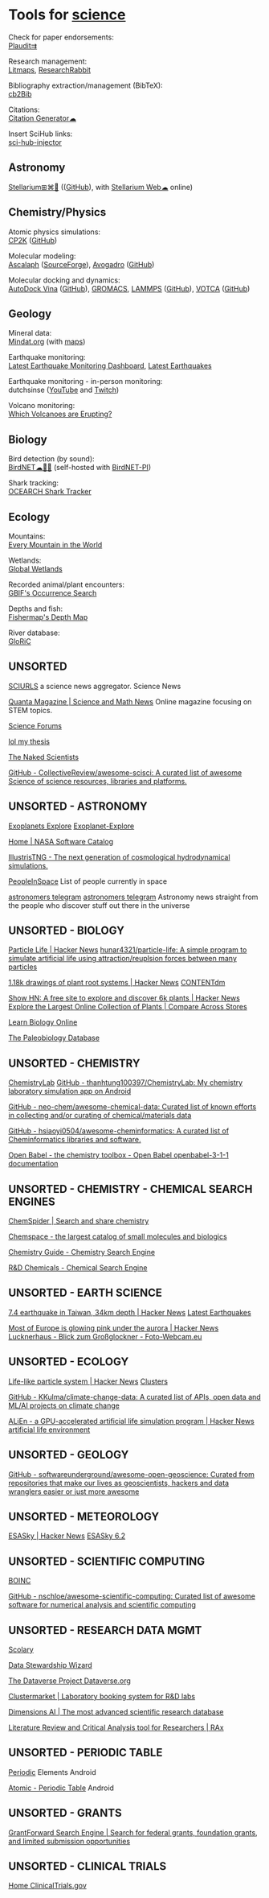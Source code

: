 
# Tools for [science](https://notageni.us/science/)

Check for paper endorsements:  
[Plaudit⇉](https://plaudit.pub/)

Research management:  
[Litmaps](https://www.litmaps.com/),
[ResearchRabbit](https://www.researchrabbit.ai/)

Bibliography extraction/management (BibTeX):  
[cb2Bib](https://www.molspaces.com/cb2bib/)

Citations:  
[Citation Generator☁](https://www.citationgenerator.com/)

Insert SciHub links:  
[sci-hub-injector](https://github.com/justjosias/sci-hub-injector)

## Astronomy

[Stellarium⊞⌘🐧](https://stellarium.org/) (([GitHub](https://github.com/Stellarium/stellarium)), with [Stellarium Web☁](https://stellarium-web.org/) online)

## Chemistry/Physics

Atomic physics simulations:  
[CP2K](https://www.cp2k.org/) ([GitHub](https://github.com/cp2k/cp2k/))

Molecular modeling:  
[Ascalaph](http://www.biomolecular-modeling.com/Ascalaph/) ([SourceForge](https://sourceforge.net/projects/asc-designer/)),
[Avogadro](https://avogadro.cc/) ([GitHub](https://github.com/Avogadro/two.avogadro.cc))

Molecular docking and dynamics:  
[AutoDock Vina](https://vina.scripps.edu/) ([GitHub](https://github.com/ccsb-scripps/AutoDock-Vina)),
[GROMACS](https://www.gromacs.org/),
[LAMMPS](https://www.lammps.org/) ([GitHub](https://github.com/lammps/lammps)),
[VOTCA](https://www.votca.org/) ([GitHub](https://github.com/votca/votca))

## Geology

Mineral data:  
[Mindat.org](https://www.mindat.org/) (with [maps](https://www.mindat.org/countrylist.php))

Earthquake monitoring:  
[Latest Earthquake Monitoring Dashboard](https://www.arcgis.com/apps/dashboards/c8af9c5411814584b460cc87cb7c3780),
[Latest Earthquakes](https://earthquake.usgs.gov/earthquakes/map/)

Earthquake monitoring - in-person monitoring:  
dutchsinse ([YouTube](https://www.youtube.com/user/dutchsinse) and [Twitch](https://www.twitch.tv/dutchsinseofficial))

Volcano monitoring:  
[Which Volcanoes are Erupting?](https://www.volcanodiscovery.com/erupting_volcanoes.html)

## Biology

Bird detection (by sound):  
[BirdNET☁🍎🤖](https://birdnet.cornell.edu/) (self-hosted with [BirdNET-PI](https://www.birdweather.com/birdnetpi))

Shark tracking:  
[OCEARCH Shark Tracker](https://www.ocearch.org/tracker/)

## Ecology

Mountains:  
[Every Mountain in the World](https://everymountainintheworld.com/)

Wetlands:  
[Global Wetlands](https://www2.cifor.org/global-wetlands/)

Recorded animal/plant encounters:  
[GBIF's Occurrence Search](https://www.gbif.org/occurrence/map)

Depths and fish:  
[Fishermap's Depth Map](https://usa.fishermap.org/depth-map/)

River database:  
[GloRiC](https://www.hydrosheds.org/products/gloric)

## UNSORTED

[SCIURLS](https://sciurls.com/)
a science news aggregator.
Science News

[Quanta Magazine | Science and Math News](https://www.quantamagazine.org/)
Online magazine focusing on STEM topics.

[Science Forums](https://www.scienceforums.net/)

[lol my thesis](https://lolmythesis.com/)

[The Naked Scientists](https://www.thenakedscientists.com/)

[GitHub - CollectiveReview/awesome-scisci: A curated list of awesome Science of science resources, libraries and platforms.](https://github.com/CollectiveReview/awesome-scisci)

## UNSORTED - ASTRONOMY

[Exoplanets Explore](https://exoplanetexplore.vercel.app/)
[Exoplanet-Explore](https://github.com/sanvishal/Exoplanet-Explore)

[Home | NASA Software Catalog](https://software.nasa.gov)

[IllustrisTNG - The next generation of cosmological hydrodynamical simulations.](https://www.tng-project.org/)

[PeopleInSpace](https://github.com/joreilly/PeopleInSpace)
List of people currently in space

[astronomers telegram](http://www.astronomerstelegram.org/)
[astronomers telegram](https://web.archive.org/web/20210102182957/http://www.astronomerstelegram.org/)
Astronomy news straight from the people who discover stuff out there in the universe

## UNSORTED - BIOLOGY

[Particle Life | Hacker News](https://news.ycombinator.com/item?id=38794625)
[hunar4321/particle-life: A simple program to simulate artificial life using attraction/reuplsion forces between many particles](https://github.com/hunar4321/particle-life)

[1.18k drawings of plant root systems | Hacker News](https://news.ycombinator.com/item?id=39974646)
[CONTENTdm](https://images.wur.nl/digital/collection/coll13/search)

[Show HN: A free site to explore and discover 6k plants | Hacker News](https://news.ycombinator.com/item?id=40273470)
[Explore the Largest Online Collection of Plants | Compare Across Stores](https://www.getanyplant.com/plants)

[Learn Biology Online](https://www.biologyonline.com/)

[The Paleobiology Database](https://paleobiodb.org/#/)

## UNSORTED - CHEMISTRY

[ChemistryLab](https://gitlab.com/flxholle/ChemistryLab)
[GitHub - thanhtung100397/ChemistryLab: My chemistry laboratory simulation app on Android](https://github.com/thanhtung100397/ChemistryLab)

[GitHub - neo-chem/awesome-chemical-data: Curated list of known efforts in collecting and/or curating of chemical/materials data](https://github.com/neo-chem/awesome-chemical-data)

[GitHub - hsiaoyi0504/awesome-cheminformatics: A curated list of Cheminformatics libraries and software.](https://github.com/hsiaoyi0504/awesome-cheminformatics)

[Open Babel - the chemistry toolbox - Open Babel openbabel-3-1-1 documentation](https://openbabel.org/)

## UNSORTED - CHEMISTRY - CHEMICAL SEARCH ENGINES

[ChemSpider | Search and share chemistry](https://www.chemspider.com/Default.aspx)

[Chemspace - the largest catalog of small molecules and biologics](https://chem-space.com/)

[Chemistry Guide - Chemistry Search Engine](https://chemistryguide.org/)

[R&D Chemicals - Chemical Search Engine](https://www.rdchemicals.com/)

## UNSORTED - EARTH SCIENCE

[7.4 earthquake in Taiwan, 34km depth | Hacker News](https://news.ycombinator.com/item?id=39912330)
[Latest Earthquakes](https://earthquake.usgs.gov/earthquakes/map/)

[Most of Europe is glowing pink under the aurora | Hacker News](https://news.ycombinator.com/item?id=40324179)
[Lucknerhaus - Blick zum Großglockner - Foto-Webcam.eu](https://www.foto-webcam.eu/webcam/lucknerhaus/)

## UNSORTED - ECOLOGY

[Life-like particle system | Hacker News](https://news.ycombinator.com/item?id=40313264)
[Clusters](https://ventrella.com/Clusters/)

[GitHub - KKulma/climate-change-data: A curated list of APIs, open data and ML/AI projects on climate change](https://github.com/KKulma/climate-change-data)

[ALiEn - a GPU-accelerated artificial life simulation program | Hacker News](https://news.ycombinator.com/item?id=27472224)
[artificial life environment](https://alien-project.org/)

## UNSORTED - GEOLOGY

[GitHub - softwareunderground/awesome-open-geoscience: Curated from repositories that make our lives as geoscientists, hackers and data wranglers easier or just more awesome](https://github.com/softwareunderground/awesome-open-geoscience)

## UNSORTED - METEOROLOGY

[ESASky | Hacker News](https://news.ycombinator.com/item?id=40691042)
[ESASky 6.2](https://sky.esa.int/esasky/)

## UNSORTED - SCIENTIFIC COMPUTING

[BOINC](https://boinc.berkeley.edu)

[GitHub - nschloe/awesome-scientific-computing: Curated list of awesome software for numerical analysis and scientific computing](https://github.com/nschloe/awesome-scientific-computing)

## UNSORTED - RESEARCH DATA MGMT

[Scolary](https://scolary.com/)

[Data Stewardship Wizard](https://ds-wizard.org/)

[The Dataverse Project Dataverse.org](https://dataverse.org/)

[Clustermarket | Laboratory booking system for R&D labs](https://clustermarket.com/)

[Dimensions AI | The most advanced scientific research database](https://www.dimensions.ai/)

[Literature Review and Critical Analysis tool for Researchers | RAx](https://raxter.io/)

## UNSORTED - PERIODIC TABLE

[Periodic](https://periodic-table.io/)
Elements
Android

[Atomic - Periodic Table](https://github.com/JLindemann42/Atomic-Periodic-Table.Android)
Android

## UNSORTED - GRANTS

[GrantForward Search Engine | Search for federal grants, foundation grants, and limited submission opportunities](https://www.grantforward.com/index)

## UNSORTED - CLINICAL TRIALS

[Home ClinicalTrials.gov](https://clinicaltrials.gov/)
